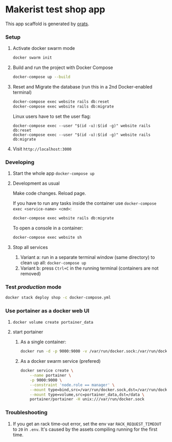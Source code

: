 # Makerist test shop app

This app scaffold is generated by [orats](https://github.com/nickjj/orats).


### Setup

1. Activate docker swarm mode

    ```bash
    docker swarm init
    ```

2. Build and run the project with Docker Compose
    ```bash
    docker-compose up --build
    ```

3. Reset and Migrate the database (run this in a 2nd Docker-enabled terminal)
    ```bash
    docker-compose exec website rails db:reset
    docker-compose exec website rails db:migrate
    ```
    Linux users have to set the user flag:
    ```
    docker-compose exec --user "$(id -u):$(id -g)" website rails db:reset
    docker-compose exec --user "$(id -u):$(id -g)" website rails db:migrate
    ```

4. Visit `http://localhost:3000`


### Developing

1. Start the whole app `docker-compose up`

2. Development as usual

    Make code changes. Reload page.

    If you have to run any tasks inside the container use `docker-compose exec <service-name> <cmd>`:
    ```bash
    docker-compose exec website rails db:migrate
    ```

    To open a console in a container:
    ```bash
    docker-compose exec website sh
    ```

3. Stop all services
    1. Variant a: run in a separate terminal window (same directory) to clean up all:
       `docker-compose up`
    2. Variant b: press `Ctrl+C` in the running terminal (containers are not removed)
    
### Test _production_ mode

```bash
docker stack deploy shop -c docker-compose.yml
```


### Use portainer as a docker web UI

1. `docker volume create portainer_data`

2. start portainer

    1. As a single container:
    
        ```bash
        docker run -d -p 9000:9000 -v /var/run/docker.sock:/var/run/docker.sock -v portainer_data:/data portainer/portainer
        ```
        
    2. As a docker swarm service (prefered)
    
        ```bash
        docker service create \
            --name portainer \
            -p 9000:9000 \
            --constraint 'node.role == manager' \
            --mount type=bind,src=/var/run/docker.sock,dst=/var/run/docker.sock \
            --mount type=volume,src=portainer_data,dst=/data \
            portainer/portainer -H unix:///var/run/docker.sock
        ```

### Troubleshooting

1. If you get an rack time-out error, set the env var `RACK_REQUEST_TIMEOUT` to `20` in `.env`. 
   It's caused by the assets compiling running for the first time.
